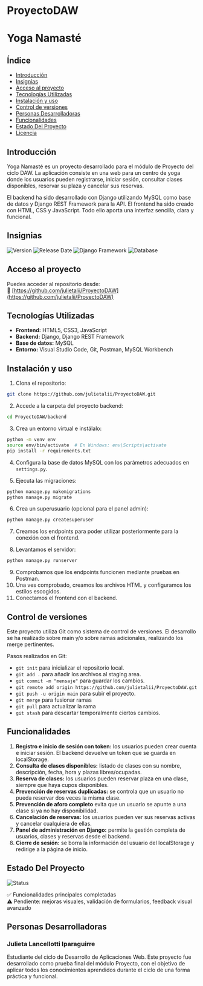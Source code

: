 # ProyectoDAW  
# Yoga Namasté

## Índice

- [Introducción](#introducción)
- [Insignias](#insignias)
- [Acceso al proyecto](#acceso-al-proyecto)
- [Tecnologías Utilizadas](#tecnologías-utilizadas)
- [Instalación y uso](#instalación-y-uso)
- [Control de versiones](#control-de-versiones)
- [Personas Desarrolladoras](#personas-desarrolladoras)
- [Funcionalidades](#funcionalidades)
- [Estado Del Proyecto](#estado-del-proyecto)
- [Licencia](#licencia)

## Introducción

Yoga Namasté es un proyecto desarrollado para el módulo de Proyecto del ciclo DAW. La aplicación consiste en una web para un centro de yoga donde los usuarios pueden registrarse, iniciar sesión, consultar clases disponibles, reservar su plaza y cancelar sus reservas.

El backend ha sido desarrollado con Django utilizando MySQL como base de datos y Django REST Framework para la API. 
El frontend ha sido creado con HTML, CSS y JavaScript. Todo ello aporta una interfaz sencilla, clara y funcional.

## Insignias

![Version](https://img.shields.io/badge/Version-Python%203.12-red?style=plastic&labelColor=black)
![Release Date](https://img.shields.io/badge/ReleaseDate-May%202025-orange?style=plastic&labelColor=grey)
![Django Framework](https://img.shields.io/badge/Framework-Django-blue?style=plastic)
![Database](https://img.shields.io/badge/Database-MySQL-lightgrey?style=plastic&labelColor=black)

## Acceso al proyecto

Puedes acceder al repositorio desde:  
🔗 [https://github.com/julietalii/ProyectoDAW](https://github.com/julietalii/ProyectoDAW)

## Tecnologías Utilizadas

- **Frontend:** HTML5, CSS3, JavaScript
- **Backend:** Django, Django REST Framework
- **Base de datos:** MySQL
- **Entorno:** Visual Studio Code, Git, Postman, MySQL Workbench

## Instalación y uso

1. Clona el repositorio:
```bash
git clone https://github.com/julietalii/ProyectoDAW.git
```

2. Accede a la carpeta del proyecto backend:
```bash
cd ProyectoDAW/backend
```

3. Crea un entorno virtual e instálalo:
```bash
python -m venv env
source env/bin/activate  # En Windows: env\Scripts\activate
pip install -r requirements.txt
```

4. Configura la base de datos MySQL con los parámetros adecuados en `settings.py`.

5. Ejecuta las migraciones:
```bash
python manage.py makemigrations
python manage.py migrate
```

6. Crea un superusuario (opcional para el panel admin):
```bash
python manage.py createsuperuser
```
7. Creamos los endpoints para poder utilizar posteriormente para la conexión con el frontend.

8. Levantamos el servidor:
```bash
python manage.py runserver
```
9. Comprobamos que los endpoints funcionen mediante pruebas en Postman.
10. Una ves comprobado, creamos los archivos HTML y configuramos los estilos escogidos.
11. Conectamos el frontend con el backend.

## Control de versiones

Este proyecto utiliza Git como sistema de control de versiones. El desarrollo se ha realizado sobre main y/o sobre ramas adicionales, realizando los merge pertinentes.

Pasos realizados en Git:
- `git init` para inicializar el repositorio local.
- `git add .` para añadir los archivos al staging area.
- `git commit -m "mensaje"` para guardar los cambios.
- `git remote add origin https://github.com/julietalii/ProyectoDAW.git`
- `git push -u origin main` para subir el proyecto.
- `git merge` para fusionar ramas
- `git pull` para actualizar la rama
- `git stash` para descartar temporalmente ciertos cambios.

## Funcionalidades

1. **Registro e inicio de sesión con token:** los usuarios pueden crear cuenta e iniciar sesión. El backend devuelve un token que se guarda en localStorage.
2. **Consulta de clases disponibles:** listado de clases con su nombre, descripción, fecha, hora y plazas libres/ocupadas.
3. **Reserva de clases:** los usuarios pueden reservar plaza en una clase, siempre que haya cupos disponibles.
4. **Prevención de reservas duplicadas:** se controla que un usuario no pueda reservar dos veces la misma clase.
5. **Prevención de aforo completo** evita que un usuario se apunte a una clase si ya no hay disponibilidad.
6. **Cancelación de reservas:** los usuarios pueden ver sus reservas activas y cancelar cualquiera de ellas.
7. **Panel de administración en Django:** permite la gestión completa de usuarios, clases y reservas desde el backend.
8. **Cierre de sesión:** se borra la información del usuario del localStorage y redirige a la página de inicio.

## Estado Del Proyecto

![Status](https://img.shields.io/badge/Status-En%20Desarrollo-yellow)

✅ Funcionalidades principales completadas  
⚠️ Pendiente: mejoras visuales, validación de formularios, feedback visual avanzado

## Personas Desarrolladoras

### Julieta Lancellotti Iparaguirre

Estudiante del ciclo de Desarrollo de Aplicaciones Web. Este proyecto fue desarrollado como prueba final del módulo Proyecto, con el objetivo de aplicar todos los conocimientos aprendidos durante el ciclo de una forma práctica y funcional.

